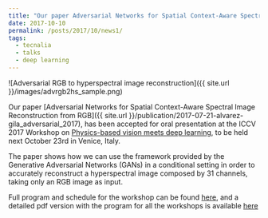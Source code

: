 ```yaml
---
title: "Our paper Adversarial Networks for Spatial Context-Aware Spectral Image Reconstruction from RGB, accepted at ICCV 2017 Workshop on Physics-Based Vision meets Deep Learning"
date: 2017-10-10
permalink: /posts/2017/10/news1/
tags:
  - tecnalia
  - talks
  - deep learning
---
```

					  
![Adversarial RGB to hyperspectral image reconstruction]({{ site.url }}/images/advrgb2hs_sample.png)

Our paper [Adversarial Networks for Spatial Context-Aware Spectral Image Reconstruction from RGB]({{ site.url }}/publication/2017-07-21-alvarez-gila_adversarial_2017), has been accepted for oral presentation at the ICCV 2017 Workshop on [Physics-based vision meets deep learning](https://pbdl2017.github.io/), to be held next October 23rd in Venice, Italy.

The paper shows how we can use the framework provided by the Generative Adversarial Networks (GANs) in a conditional setting in order to accurately reconstruct a hyperspectral image composed by 31 channels, taking only an RGB image as input. 

Full program and schedule for the workshop can be found [here](https://pbdl2017.github.io/program.html), and a detailed pdf version with the program for all the workshops is available [here](http://iccv2017.thecvf.com/files/ICCV_2017_Workshops_Tutorials.pdf) 


